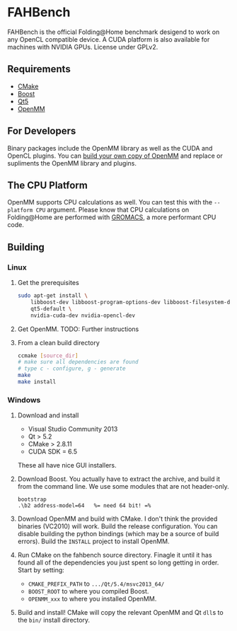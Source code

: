 FAHBench
========

FAHBench is the official Folding@Home benchmark desigend to work on any
OpenCL compatible device. A CUDA platform is also available for machines
with NVIDIA GPUs. License under GPLv2.

Requirements
------------

 - [CMake](http://www.cmake.org/)  
 - [Boost](http://www.boost.org/)
 - [Qt5](http://qt-project.org/)  
 - [OpenMM](http://openmm.org/)


For Developers
--------------

Binary packages include the OpenMM library as well as the CUDA and OpenCL
plugins. You can [build your own copy of
OpenMM](http://github.com/pandegroup/openmm/) and replace or supliments the
OpenMM library and plugins.

The CPU Platform
----------------

OpenMM supports CPU calculations as well. You can test this with the
`--platform CPU` argument. Please know that CPU calculations on
Folding@Home are performed with [GROMACS](http://gromacs.org), a more
performant CPU code.

Building
--------

### Linux

 1. Get the prerequisites

    ```bash
    sudo apt-get install \
        libboost-dev libboost-program-options-dev libboost-filesystem-dev \
        qt5-default \
        nvidia-cuda-dev nvidia-opencl-dev
    ```

 1. Get OpenMM. TODO: Further instructions

 1. From a clean build directory

    ```bash
    ccmake [source_dir]
    # make sure all dependencies are found
    # type c - configure, g - generate
    make
    make install
    ```

### Windows

 1. Download and install 
	  - Visual Studio Community 2013
	  - Qt > 5.2
	  - CMake > 2.8.11
	  - CUDA SDK = 6.5

	These all have nice GUI installers.

 2. Download Boost. You actually have to extract the archive, and build it
    from the command line. We use some modules that are not header-only.

	```batch
	bootstrap
	.\b2 address-model=64   %= need 64 bit! =%
	```

 3. Download OpenMM and build with CMake. I don't think the provided
    binaries (VC2010) will work. Build the release configuration. You can
    disable building the python bindings (which may be a source of build
    errors). Build the `INSTALL` project to install OpenMM.

 4. Run CMake on the fahbench source directory. Finagle it until it has
    found all of the dependencies you just spent so long getting in order.
    Start by setting:
	 
     - `CMAKE_PREFIX_PATH` to `.../Qt/5.4/msvc2013_64/`
	 - `BOOST_ROOT` to where you compiled Boost.
	 - `OPENMM_xxx` to where you installed OpenMM.

 5. Build and install! CMake will copy the relevant OpenMM and Qt `dll`s to
    the `bin/` install directory.

